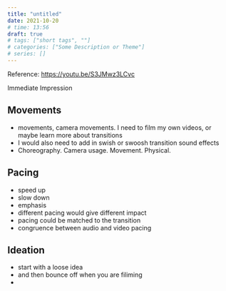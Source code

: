 ```yaml
---
title: "untitled"
date: 2021-10-20
# time: 13:56
draft: true
# tags: ["short tags", ""]
# categories: ["Some Description or Theme"]
# series: []
---
```


Reference: https://youtu.be/S3JMwz3LCvc

Immediate Impression

## Movements
- movements, camera movements. I need to film my own videos, or maybe learn more about transitions
- I would also need to add in swish or swoosh transition sound effects
- Choreography. Camera usage. Movement. Physical. 



## Pacing
- speed up
- slow down
- emphasis
- different pacing would give different impact
- pacing could be matched to the transition
- congruence between audio and video pacing


## Ideation
- start with a loose idea
- and then bounce off when you are filiming
- 
